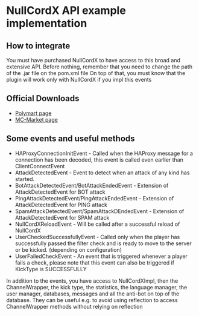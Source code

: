 # NullCordX API example implementation

## How to integrate
You must have purchased NullCordX to have access to this broad and extensive API.
Before nothing, remember that you need to change the path of the .jar file on the pom.xml file 
On top of that, you must know that the plugin will work only with NullCordX if you impl this events

## Official Downloads

* [Polymart page](https://polymart.org/resource/nullcordx.1476)
* [MC-Market page](https://builtbybit.com/resources/nullcordx-lightweight-antibot.22322/)
  
## Some events and useful methods
* HAProxyConnectionInitEvent - Called when the HAProxy message for a connection has been decoded, this event is called even earlier than ClientConnectEvent
* AttackDetectedEvent - Event to detect when an attack of any kind has started.
* BotAttackDetectedEvent/BotAttackEndedEvent - Extension of AttackDetectedEvent for BOT attack
* PingAttackDetectedEvent/PingAttackEndedEvent - Extension of AttackDetectedEvent for PING attack
* SpamAttackDetectedEvent/SpamAttackDEndedEvent - Extension of AttackDetectedEvent for SPAM attack
* NullCordXReloadEvent - Will be called after a successful reload of NullCordX
* UserCheckedSuccessfullyEvent - Called only when the player has successfully passed the filter check and is ready to move to the server or be kicked. (depending on configuration)
* UserFailedCheckEvent -  An event that is triggered whenever a player fails a check, please note that this event can also be triggered if KickType is SUCCESSFULLY

In addition to the events, you have access to NullCordXImpl, then the ChannelWrapper, the kick type, the statistics, the language manager, the user manager, databases, messages and all the anti-bot on top of the database.
They can be useful e.g. to avoid using reflection to access ChannelWrapper methods without relying on reflection
